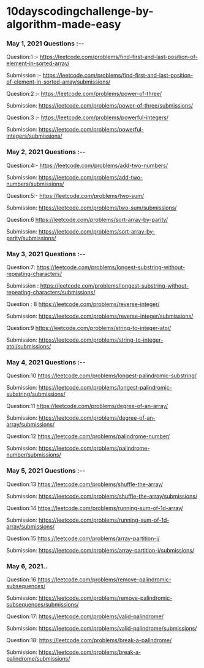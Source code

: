 # 10dayscodingchallenge-by-algorithm-made-easy

### May 1, 2021 Questions :--

Question:1 :-
https://leetcode.com/problems/find-first-and-last-position-of-element-in-sorted-array/

Submission :-
https://leetcode.com/problems/find-first-and-last-position-of-element-in-sorted-array/submissions/

Question:2 :-
https://leetcode.com/problems/power-of-three/

Submission:
https://leetcode.com/problems/power-of-three/submissions/

Question:3 :-
https://leetcode.com/problems/powerful-integers/

Submission:
https://leetcode.com/problems/powerful-integers/submissions/

### May 2, 2021 Questions :--

Question:4:-
https://leetcode.com/problems/add-two-numbers/

Submission:
https://leetcode.com/problems/add-two-numbers/submissions/

Question:5:-
https://leetcode.com/problems/two-sum/

Submission:
https://leetcode.com/problems/two-sum/submissions/

Question:6
https://leetcode.com/problems/sort-array-by-parity/

Submission:
https://leetcode.com/problems/sort-array-by-parity/submissions/

### May 3, 2021 Questions :--

Question:7:
https://leetcode.com/problems/longest-substring-without-repeating-characters/

Submission :
https://leetcode.com/problems/longest-substring-without-repeating-characters/submissions/

Question : 8
https://leetcode.com/problems/reverse-integer/

Submission:
https://leetcode.com/problems/reverse-integer/submissions/

Question:9
https://leetcode.com/problems/string-to-integer-atoi/

Submission:
https://leetcode.com/problems/string-to-integer-atoi/submissions/


### May 4, 2021 Questions :--

Question:10
https://leetcode.com/problems/longest-palindromic-substring/

Submission:
https://leetcode.com/problems/longest-palindromic-substring/submissions/

Question:11
https://leetcode.com/problems/degree-of-an-array/

Submission:
https://leetcode.com/problems/degree-of-an-array/submissions/

Question:12
https://leetcode.com/problems/palindrome-number/

Submission:
https://leetcode.com/problems/palindrome-number/submissions/


### May 5, 2021 Questions :--

Question:13
https://leetcode.com/problems/shuffle-the-array/

Submission:
https://leetcode.com/problems/shuffle-the-array/submissions/

Question:14
https://leetcode.com/problems/running-sum-of-1d-array/

Submission:
https://leetcode.com/problems/running-sum-of-1d-array/submissions/

Question:15
https://leetcode.com/problems/array-partition-i/

Submission:
https://leetcode.com/problems/array-partition-i/submissions/

### May 6, 2021..

Question:16
https://leetcode.com/problems/remove-palindromic-subsequences/

Submission:
https://leetcode.com/problems/remove-palindromic-subsequences/submissions/

Question:17:
https://leetcode.com/problems/valid-palindrome/

Submission:
https://leetcode.com/problems/valid-palindrome/submissions/

Question:18:
https://leetcode.com/problems/break-a-palindrome/

Submission:
https://leetcode.com/problems/break-a-palindrome/submissions/

